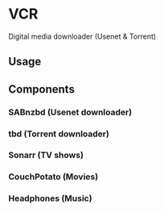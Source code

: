 # VCR
Digital media downloader (Usenet & Torrent)

## Usage

## Components

### SABnzbd (Usenet downloader)

### tbd (Torrent downloader)

### Sonarr (TV shows)

### CouchPotato (Movies)

### Headphones (Music)
